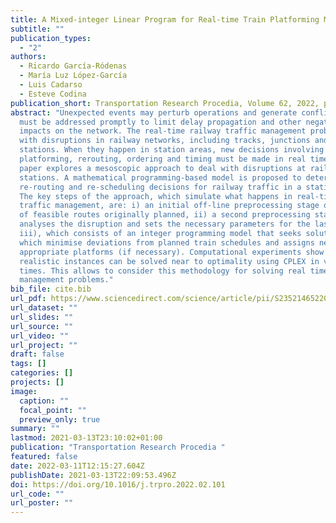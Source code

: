 ```yaml
---
title: A Mixed-integer Linear Program for Real-time Train Platforming Management
subtitle: ""
publication_types:
  - "2"
authors:
  - Ricardo García-Ródenas
  - María Luz López-García
  - Luis Cadarso
  - Esteve Codina
publication_short: Transportation Research Procedia, Volume 62, 2022, pages 815-823
abstract: "Unexpected events may perturb operations and generate conflicts that
  must be addressed promptly to limit delay propagation and other negative
  impacts on the network. The real-time railway traffic management problem deals
  with disruptions in railway networks, including tracks, junctions and
  stations. When they happen in station areas, new decisions involving train
  platforming, rerouting, ordering and timing must be made in real time. This
  paper explores a mesoscopic approach to deal with disruptions at rail
  stations. A mathematical programming-based model is proposed to determine
  re-routing and re-scheduling decisions for railway traffic in a station area.
  The key steps of the approach, which simulate what happens in real-time
  traffic management, are: i) an initial off-line preprocessing stage of the set
  of feasible routes originally planned, ii) a second preprocessing stage which
  analyses the disruption and sets the necessary parameters for the last step
  iii), which consists of an integer programming model that seeks solutions
  which minimise deviations from planned train schedules and assigns new and
  appropriate platforms (if necessary). Computational experiments show that
  realistic instances can be solved near to optimality using CPLEX in very short
  times. This allows to consider this methodology for solving real time traffic
  management problems."
bib_file: cite.bib
url_pdf: https://www.sciencedirect.com/science/article/pii/S2352146522002289
url_dataset: ""
url_slides: ""
url_source: ""
url_video: ""
url_project: ""
draft: false
tags: []
categories: []
projects: []
image:
  caption: ""
  focal_point: ""
  preview_only: true
summary: ""
lastmod: 2021-03-13T23:10:02+01:00
publication: "Transportation Research Procedia "
featured: false
date: 2022-03-11T12:15:27.604Z
publishDate: 2021-03-13T22:09:53.496Z
doi: https://doi.org/10.1016/j.trpro.2022.02.101
url_code: ""
url_poster: ""
---
```

